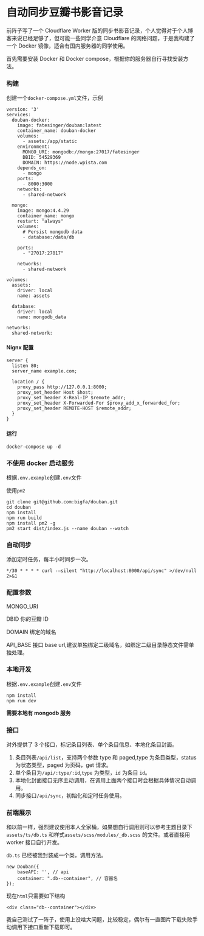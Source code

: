 # 自动同步豆瓣书影音记录

前阵子写了一个 Cloudflare Worker 版的同步书影音记录，个人觉得对于个人博客来说已经足够了，但可能一些同学介意 Cloudflare 的网络问题，于是我构建了一个 Docker 镜像，适合有国内服务器的同学使用。

首先需要安装 Docker 和 Docker compose，根据你的服务器自行寻找安装方法。

### 构建

创建一个`docker-compose.yml`文件，示例

```
version: '3'
services:
  douban-docker:
    image: fatesinger/douban:latest
    container_name: douban-docker
    volumes:
      - assets:/app/static
    environment:
      MONGO_URI: mongodb://mongo:27017/fatesinger
      DBID: 54529369
      DOMAIN: https://node.wpista.com
    depends_on:
      - mongo
    ports:
      - 8000:3000
    networks:
      - shared-network

  mongo:
    image: mongo:4.4.29
    container_name: mongo
    restart: "always"
    volumes:
      # Persist mongodb data
      - database:/data/db

    ports:
      - "27017:27017"

    networks:
      - shared-network

volumes:
  assets:
    driver: local
    name: assets

  database:
    driver: local
    name: mongodb_data

networks:
  shared-network:
```

#### Nignx 配置

```
server {
  listen 80;
  server_name example.com;

  location / {
    proxy_pass http://127.0.0.1:8000;
    proxy_set_header Host $host;
    proxy_set_header X-Real-IP $remote_addr;
    proxy_set_header X-Forwarded-For $proxy_add_x_forwarded_for;
    proxy_set_header REMOTE-HOST $remote_addr;
  }
}
```

#### 运行

```
docker-compose up -d
```

### 不使用 docker 启动服务

根据`.env.example`创建`.env`文件

使用`pm2`

```
git clone git@github.com:bigfa/douban.git
cd douban
npm install
npm run build
npm install pm2 -g
pm2 start dist/index.js --name douban --watch
```

### 自动同步

添加定时任务，每半小时同步一次。

```
*/30 * * * * curl -—silent "http://localhost:8000/api/sync" >/dev/null 2>&1
```

### 配置参数

MONGO_URI

DBID 你的豆瓣 ID

DOMAIN 绑定的域名

API_BASE 接口 base url,建议单独绑定二级域名，如绑定二级目录静态文件需单独处理。

### 本地开发

根据`.env.example`创建`.env`文件

```
npm install
npm run dev
```

**需要本地有 mongodb 服务**

### 接口

对外提供了 3 个接口，标记条目列表、单个条目信息、本地化条目封面。

1. 条目列表`/api/list`，支持两个参数 type 和 paged,type 为条目类型，status 为状态类型，paged 为页码，get 请求。
2. 单个条目为`/api/:type/:id`,`type` 为类型，`id` 为条目 `id`。
3. 本地化封面接口无序主动调用，在调用上面两个接口时会根据具体情况自动调用。
4. 同步接口`/api/sync`，初始化和定时任务使用。

### 前端展示

和以前一样，强烈建议使用本人全家桶，如果想自行调用则可以参考主题目录下 `assets/ts/db.ts` 和样式`assets/scss/modules/_db.scss` 的文件。或者直接用 worker 接口自行开发。

`db.ts` 已经被我封装成一个类，调用方法。

```
new Douban({
    baseAPI: '', // api
    container: ".db--container", // 容器名
});

```

现在`html`只需要如下结构

```
<div class="db--container"></div>
```

我自己测试了一阵子，使用上没啥大问题，比较稳定，偶尔有一直图片下载失败手动调用下接口重新下载即可。
